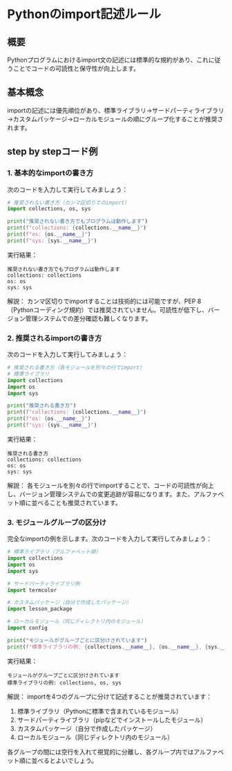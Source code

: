 # Pythonのimport記述ルール

## 概要
Pythonプログラムにおけるimport文の記述には標準的な規約があり、これに従うことでコードの可読性と保守性が向上します。

## 基本概念
importの記述には優先順位があり、標準ライブラリ→サードパーティライブラリ→カスタムパッケージ→ローカルモジュールの順にグループ化することが推奨されます。

## step by stepコード例

### 1. 基本的なimportの書き方

次のコードを入力して実行してみましょう：

```python
# 推奨されない書き方（カンマ区切りでのimport）
import collections, os, sys

print("推奨されない書き方でもプログラムは動作します")
print(f"collections: {collections.__name__}")
print(f"os: {os.__name__}")
print(f"sys: {sys.__name__}")
```

実行結果：
```
推奨されない書き方でもプログラムは動作します
collections: collections
os: os
sys: sys
```

解説：
カンマ区切りでimportすることは技術的には可能ですが、PEP 8（Pythonコーディング規約）では推奨されていません。可読性が低下し、バージョン管理システムでの差分確認も難しくなります。

### 2. 推奨されるimportの書き方

次のコードを入力して実行してみましょう：

```python
# 推奨される書き方（各モジュールを別々の行でimport）
# 標準ライブラリ
import collections
import os
import sys

print("推奨される書き方")
print(f"collections: {collections.__name__}")
print(f"os: {os.__name__}")
print(f"sys: {sys.__name__}")
```

実行結果：
```
推奨される書き方
collections: collections
os: os
sys: sys
```

解説：
各モジュールを別々の行でimportすることで、コードの可読性が向上し、バージョン管理システムでの変更追跡が容易になります。また、アルファベット順に並べることも推奨されています。

### 3. モジュールグループの区分け

完全なimportの例を示します。次のコードを入力して実行してみましょう：

```python
# 標準ライブラリ（アルファベット順）
import collections
import os
import sys

# サードパーティライブラリ例
import termcolor

# カスタムパッケージ（自分で作成したパッケージ）
import lesson_package

# ローカルモジュール（同じディレクトリ内のモジュール）
import config

print("モジュールがグループごとに区分けされています")
print(f"標準ライブラリの例: {collections.__name__}, {os.__name__}, {sys.__name__}")
```

実行結果：
```
モジュールがグループごとに区分けされています
標準ライブラリの例: collections, os, sys
```

解説：
importを4つのグループに分けて記述することが推奨されています：
1. 標準ライブラリ（Pythonに標準で含まれているモジュール）
2. サードパーティライブラリ（pipなどでインストールしたモジュール）
3. カスタムパッケージ（自分で作成したパッケージ）
4. ローカルモジュール（同じディレクトリ内のモジュール）

各グループの間には空行を入れて視覚的に分離し、各グループ内ではアルファベット順に並べるとよいでしょう。
